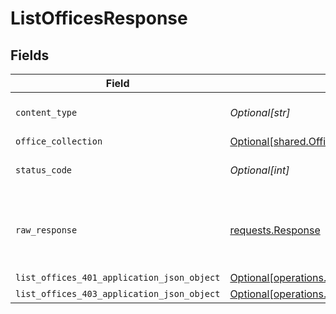# ListOfficesResponse


## Fields

| Field                                                                                                              | Type                                                                                                               | Required                                                                                                           | Description                                                                                                        |
| ------------------------------------------------------------------------------------------------------------------ | ------------------------------------------------------------------------------------------------------------------ | ------------------------------------------------------------------------------------------------------------------ | ------------------------------------------------------------------------------------------------------------------ |
| `content_type`                                                                                                     | *Optional[str]*                                                                                                    | :heavy_check_mark:                                                                                                 | HTTP response content type for this operation                                                                      |
| `office_collection`                                                                                                | [Optional[shared.OfficeCollection]](undefined/models/shared/officecollection.md)                                   | :heavy_minus_sign:                                                                                                 | OK                                                                                                                 |
| `status_code`                                                                                                      | *Optional[int]*                                                                                                    | :heavy_check_mark:                                                                                                 | HTTP response status code for this operation                                                                       |
| `raw_response`                                                                                                     | [requests.Response](https://requests.readthedocs.io/en/latest/api/#requests.Response)                              | :heavy_minus_sign:                                                                                                 | Raw HTTP response; suitable for custom response parsing                                                            |
| `list_offices_401_application_json_object`                                                                         | [Optional[operations.ListOffices401ApplicationJSON]](undefined/models/operations/listoffices401applicationjson.md) | :heavy_minus_sign:                                                                                                 | Unauthenticated                                                                                                    |
| `list_offices_403_application_json_object`                                                                         | [Optional[operations.ListOffices403ApplicationJSON]](undefined/models/operations/listoffices403applicationjson.md) | :heavy_minus_sign:                                                                                                 | Forbidden                                                                                                          |